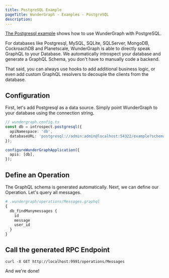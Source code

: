 ```yaml
---
title: PostgreSQL Example
pageTitle: WunderGraph - Examples - PostgreSQL
description:
---
```


[The Postgresql example](https://github.com/wundergraph/wundergraph/tree/main/examples/postgres) shows how to use WunderGraph with PostgreSQL.

For databases like Postgresql, MySQL, SQLite, SQLServer, MongoDB, CockroachDB and Planetscale, WunderGraph is able to directly speak GraphQL to your Database.
We automatically introspect your database and generate a GraphQL Schema,
you don't have to manually code a backend.

That said,
you can always use hooks to add additional business logic,
or even add custom GraphQL resolvers to decouple the clients from the database.

## Configuration

First, let's add Postgresql as a data source.
Simply point WunderGraph to your database using the connection string.

```typescript
// wundergraph.config.ts
const db = introspect.postgresql({
  apiNamespace: 'db',
  databaseURL: 'postgresql://admin:admin@localhost:54322/example?schema=public',
});

configureWunderGraphApplication({
  apis: [db],
});
```

## Define an Operation

The GraphQL schema is generated automatically.
Next, we can define our Operation.
Let's query all messages.

```graphql
# .wundergraph/operations/Messages.graphql
{
  db_findManymessages {
    id
    message
    user_id
  }
}
```

## Call the generated RPC Endpoint

```shell
curl -X GET http://localhost:9991/operations/Messages
```

And we're done!
